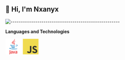 ## 👋 Hi, I'm Nxanyx

![-----------------------------------------------------](https://raw.githubusercontent.com/andreasbm/readme/master/assets/lines/aqua.png)

**Languages and Technologies**

<img src="https://github.com/devicons/devicon/blob/master/icons/java/java-original-wordmark.svg" alt="Java" width="50" height="50">
<img src="https://github.com/devicons/devicon/blob/master/icons/javascript/javascript-original.svg" alt="Javascript" width="50" height="50">

